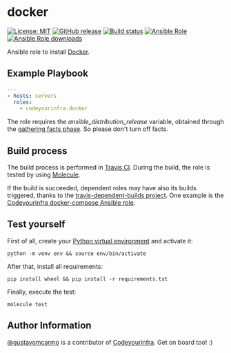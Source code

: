 # docker

[![License: MIT](https://img.shields.io/badge/License-MIT-yellow.svg)](https://opensource.org/licenses/MIT) [![GitHub release](https://img.shields.io/github/release/codeyourinfra/docker.svg)](https://github.com/codeyourinfra/docker/releases/latest) [![Build status](https://travis-ci.org/codeyourinfra/docker.svg?branch=master)](https://travis-ci.org/codeyourinfra/docker) [![Ansible Role](https://img.shields.io/ansible/role/29242.svg)](https://galaxy.ansible.com/codeyourinfra/docker) [![Ansible Role downloads](https://img.shields.io/ansible/role/d/29242.svg)](https://galaxy.ansible.com/codeyourinfra/docker)

Ansible role to install [Docker](https://www.docker.com).

## Example Playbook

```yml
---
- hosts: servers
  roles:
    - codeyourinfra.docker
```

The role requires the *ansible_distribution_release* variable, obtained through the [gathering facts phase](https://docs.ansible.com/ansible/latest/user_guide/playbooks_variables.html#information-discovered-from-systems-facts). So please don't turn off facts.

## Build process

The build process is performed in [Travis CI](https://travis-ci.org/codeyourinfra/docker). During the build, the role is tested by using [Molecule](https://molecule.readthedocs.io).

If the build is succeeded, dependent roles may have also its builds triggered, thanks to the [travis-dependent-builds project](https://github.com/stephanmg/travis-dependent-builds). One example is the [Codeyourinfra docker-compose Ansible role](https://galaxy.ansible.com/codeyourinfra/docker_compose).

## Test yourself

First of all, create your [Python virtual environment](https://docs.python.org/3/tutorial/venv.html) and activate it:

`python -m venv env && source env/bin/activate`

After that, install all requirements:

`pip install wheel && pip install -r requirements.txt`

Finally, execute the test:

`molecule test`

## Author Information

[@gustavomcarmo](https://github.com/gustavomcarmo) is a contributor of [Codeyourinfra](https://github.com/codeyourinfra). Get on board too! :)
